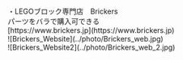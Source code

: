 <br/>
<br/>
・LEGOブロック専門店　Brickers<br/>
パーツをバラで購入可できる<br/>
[https://www.brickers.jp](https://www.brickers.jp)<br/>
![Brickers_Website](../photo/Brickers_web.jpg)<br/>
![Brickers_Website2](../photo/Brickers_web_2.jpg)<br/>
<br/>
<br/>
